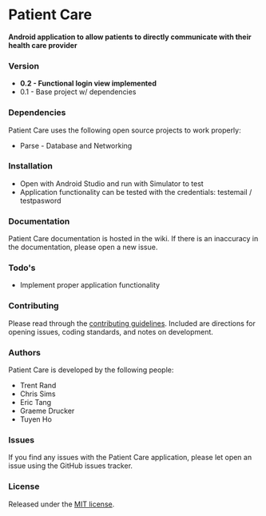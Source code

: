 # Patient Care
__Android application to allow patients to directly communicate with their health care provider__


### Version
* __0.2 - Functional login view implemented__
* 0.1 - Base project w/ dependencies

### Dependencies

Patient Care uses the following open source projects to work properly:

* Parse - Database and Networking

### Installation

* Open with Android Studio and run with Simulator to test
* Application functionality can be tested with the credentials: testemail / testpasword

### Documentation

Patient Care documentation is hosted in the wiki. If there is an inaccuracy in the documentation, please open a new issue.

### Todo's

 - Implement proper application functionality
 
### Contributing

Please read through the [contributing guidelines]. Included are directions for opening issues, coding standards, and notes on development.
 
### Authors

Patient Care is developed by the following people:

* Trent Rand
* Chris Sims
* Eric Tang
* Graeme Drucker
* Tuyen Ho

### Issues

If you find any issues with the Patient Care application, please let open an issue using the GitHub issues tracker.

### License

Released under the [MIT license].


[trentrand.com]:http://www.trentrand.com
[@trent_rand]:http://twitter.com/trent_rand
[contributing guidelines]:CONTRIBUTING.md
[MIT license]:LICENSE.md
[Apache license]:LICENSE.md
[GPL license]:LICENSE.md
